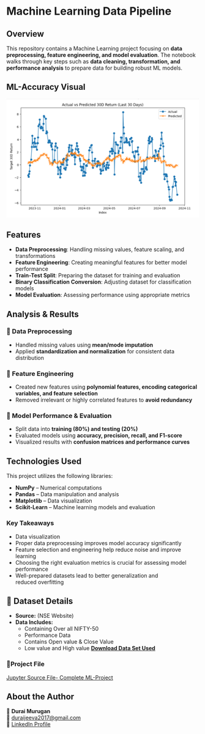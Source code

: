 # Machine Learning Data Pipeline 

##  Overview  
This repository contains a Machine Learning project focusing on **data preprocessing, feature engineering, and model evaluation**. The notebook walks through key steps such as **data cleaning, transformation, and performance analysis** to prepare data for building robust ML models. 

## ML-Accuracy Visual
![Accuracy Visual](https://github.com/Durai-Murugan-DA/Data-Preprocessing-in-Machine-Learning/blob/91c8eadc5504f523f0664c13098c5f9e1a05116b/Accuracy%20Visual)
##  Features  
- **Data Preprocessing**: Handling missing values, feature scaling, and transformations  
- **Feature Engineering**: Creating meaningful features for better model performance  
- **Train-Test Split**: Preparing the dataset for training and evaluation  
- **Binary Classification Conversion**: Adjusting dataset for classification models  
- **Model Evaluation**: Assessing performance using appropriate metrics  

##  Analysis & Results  
### 🔹 Data Preprocessing  
- Handled missing values using **mean/mode imputation**  
- Applied **standardization and normalization** for consistent data distribution  

### 🔹 Feature Engineering  
- Created new features using **polynomial features, encoding categorical variables, and feature selection**  
- Removed irrelevant or highly correlated features to **avoid redundancy**  

### 🔹 Model Performance & Evaluation  
- Split data into **training (80%) and testing (20%)**  
- Evaluated models using **accuracy, precision, recall, and F1-score**  
- Visualized results with **confusion matrices and performance curves**  

##  Technologies Used  
This project utilizes the following libraries:  

- **NumPy** – Numerical computations  
- **Pandas** – Data manipulation and analysis  
- **Matplotlib** – Data visualization  
- **Scikit-Learn** – Machine learning models and evaluation

###  Key Takeaways
- Data visualization
- Proper data preprocessing improves model accuracy significantly
- Feature selection and engineering help reduce noise and improve learning
- Choosing the right evaluation metrics is crucial for assessing model performance
- Well-prepared datasets lead to better generalization and reduced overfitting


## 📂 Dataset Details  
- **Source:** (NSE Website)  
- **Data Includes:**  
  - Containing Over all NIFTY-50
  - Performance Data
  - Contains Open value & Close Value
  - Low value and High value
**[Download Data Set Used](https://github.com/Durai-Murugan-DA/Data-Preprocessing-in-Machine-Learning/blob/91c8eadc5504f523f0664c13098c5f9e1a05116b/Accuracy%20Visual)**  
### 📂Project File  

 [Jupyter Source File- Complete ML-Project](https://github.com/Durai-Murugan-DA/Data-Preprocessing-in-Machine-Learning/blob/d4d7dff4c522b47894556a28b19f51ecf90d170a/Complete%20ML_Project.ipynb) 

## About the Author  

👤 **Durai Murugan**  
📧 [duraijeeva2017@gmail.com](mailto:duraijeeva2017@gmail.com)  
🔗 [LinkedIn Profile](https://www.linkedin.com/in/durai-murugan-data-analyst)  



